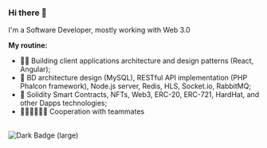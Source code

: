 ### Hi there 👋

I'm a Software Developer, mostly working with Web 3.0

**My routine:** 
- 🥷🏻 Building client applications architecture and design patterns (React, Angular);
- 🦠 BD architecture design (MySQL), RESTful API implementation (PHP Phalcon framework), Node.js server, Redis, HLS, Socket.io, RabbitMQ;
- 🥲 Solidity Smart Contracts, NFTs, Web3, ERC-20, ERC-721, HardHat, and other Dapps technologies;
- 👭🧑‍🤝‍🧑👬👫 Cooperation with teammates

<!--
**likezninjaz/likezninjaz** is a ✨ _special_ ✨ repository because its `README.md` (this file) appears on your GitHub profile.

Here are some ideas to get you started:

- 🔭 I’m currently working on ...
- 🌱 I’m currently learning ...
- 👯 I’m looking to collaborate on ...
- 🤔 I’m looking for help with ...
- 💬 Ask me about ...
- 📫 How to reach me: ...
- 😄 Pronouns: ...
- ⚡ Fun fact: ...
-->

<br />
<img alt="Dark Badge (large)" class="hidden dark:block" src="https://www.codewars.com/users/likezninjaz/badges/large">

